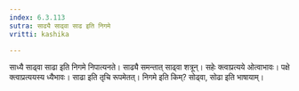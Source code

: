 ```yaml
---
index: 6.3.113
sutra: साढ्यै साढ्वा साढ इति निगमे
vritti: kashika

---
```

साध्यै साढ्वा साढा इति निगमे निपात्यनते। साढ्यै समन्तात् साढ्वा शत्रून्। सहेः क्त्वाप्रत्यये ओत्वाभावः। पक्षे क्त्वाप्रत्ययस्य ध्यैभावः। साढा इति तृचि रूपमेतत्। निगमे इति किम्? सोढ्वा, सोढा इति भाषायाम्।